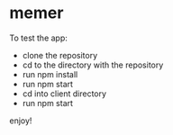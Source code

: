 # memer

To test the app:

- clone the repository
- cd to the directory with the repository
- run npm install
- run npm start
- cd into client directory
- run npm start

enjoy!

